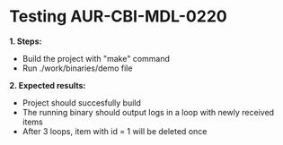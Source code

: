 # Testing AUR-CBI-MDL-0220

**1. Steps:**

* Build the project with "make" command
* Run ./work/binaries/demo file

**2. Expected results:**

* Project should succesfully build
* The running binary should output logs in a loop with newly received items
* After 3 loops, item with id = 1 will be deleted once
